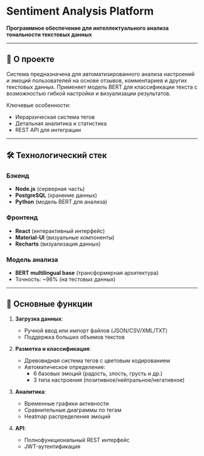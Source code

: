 # Sentiment Analysis Platform

**Программное обеспечение для интеллектуального анализа тональности текстовых данных**

---

## 📌 О проекте
Система предназначена для автоматизированного анализа настроений и эмоций пользователей на основе отзывов, комментариев и других текстовых данных. Применяет модель BERT для классификации текста с возможностью гибкой настройки и визуализации результатов.

Ключевые особенности:
- Иерархическая система тегов
- Детальная аналитика и статистика
- REST API для интеграции

---

## 🛠 Технологический стек
### Бэкенд
- **Node.js** (серверная часть)
- **PostgreSQL** (хранение данных)
- **Python** (модель BERT для анализа)

### Фронтенд
- **React** (интерактивный интерфейс)
- **Material-UI** (визуальные компоненты)
- **Recharts** (визуализация данных)

### Модель анализа
- **BERT multilingual base** (трансформерная архитектура)
- Точность: ~96% (на тестовых данных)

---

## 🌟 Основные функции
1. **Загрузка данных**:
   - Ручной ввод или импорт файлов (JSON/CSV/XML/TXT)
   - Поддержка больших объемов текстов

2. **Разметка и классификация**:
   - Древовидная система тегов с цветовым кодированием
   - Автоматическое определение:
     - 6 базовых эмоций (радость, злость, грусть и др.)
     - 3 типа настроения (позитивное/нейтральное/негативное)

3. **Аналитика**:
   - Временные графики активности
   - Сравнительные диаграммы по тегам
   - Heatmap распределения эмоций

4. **API**:
   - Полнофункциональный REST интерфейс
   - JWT-аутентификация
